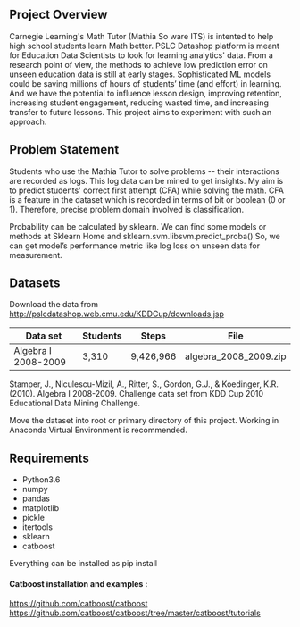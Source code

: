 ## Project Overview

Carnegie Learning's Math Tutor (Mathia So ware ITS) is intented to help high school students learn Math better. PSLC Datashop platform is meant for Education Data Scientists to look for learning analytics' data. From a research point of view, the methods to achieve low prediction error on unseen education data is still at early stages. Sophisticated ML models could be saving millions of hours of students’ time (and effort) in learning. And we have the potential to influence lesson design, improving retention, increasing student engagement, reducing wasted time, and increasing transfer to future lessons. This project aims to experiment with such an approach.

## Problem Statement

Students who use the Mathia Tutor to solve problems -- their interactions are recorded as logs. This log data can be mined to get insights. My aim is to predict students' correct first attempt (CFA) while solving the math. CFA is a feature in the dataset which is recorded in terms of bit or boolean (0 or 1). Therefore, precise problem domain involved is classification.

Probability can be calculated by sklearn. We can find some models or methods at Sklearn Home and sklearn.svm.libsvm.predict_proba() So, we can get model’s performance metric like log loss on unseen data for measurement.

## Datasets 

Download the data from http://pslcdatashop.web.cmu.edu/KDDCup/downloads.jsp

| Data set            	| Students 	| Steps     	| File                  	|
|---------------------	|----------	|-----------	|-----------------------	|
| Algebra I 2008-2009 	| 3,310    	| 9,426,966 	| algebra_2008_2009.zip 	|


Stamper, J., Niculescu-Mizil, A., Ritter, S., Gordon, G.J., & Koedinger, K.R. (2010). Algebra I 2008-2009. Challenge data set from KDD Cup 2010 Educational Data Mining Challenge. 

Move the dataset into root or primary directory of this project.
Working in Anaconda Virtual Environment is recommended. 

## Requirements

* Python3.6
* numpy 
* pandas 
* matplotlib
* pickle
* itertools
* sklearn
* catboost 

Everything can be installed as pip install <package names>

#### Catboost installation and examples :
https://github.com/catboost/catboost
https://github.com/catboost/catboost/tree/master/catboost/tutorials
